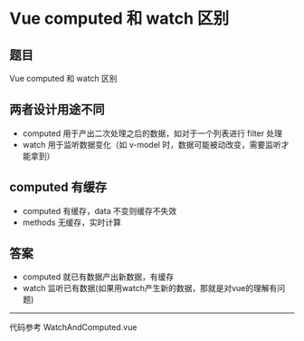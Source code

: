 # Vue computed 和 watch 区别

## 题目

Vue computed 和 watch 区别

## 两者设计用途不同

- computed 用于产出二次处理之后的数据，如对于一个列表进行 filter 处理
- watch 用于监听数据变化（如 v-model 时，数据可能被动改变，需要监听才能拿到）

## computed 有缓存

- computed 有缓存，data 不变则缓存不失效
- methods 无缓存，实时计算

## 答案

- computed 就已有数据产出新数据，有缓存
- watch 监听已有数据(如果用watch产生新的数据，那就是对vue的理解有问题)

---

代码参考 WatchAndComputed.vue

